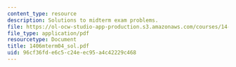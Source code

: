 ```yaml
---
content_type: resource
description: Solutions to midterm exam problems.
file: https://ol-ocw-studio-app-production.s3.amazonaws.com/courses/14-06-intermediate-macroeconomic-theory-spring-2004/96cf36fde6c5c24eec95a4c42229c468_1406mterm04_sol.pdf
file_type: application/pdf
resourcetype: Document
title: 1406mterm04_sol.pdf
uid: 96cf36fd-e6c5-c24e-ec95-a4c42229c468
---
```

